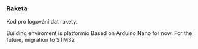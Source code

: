 ### Raketa
Kod pro logování dat rakety.

Building enviroment is platformio
Based on Arduino Nano for now. For the future, migration to STM32